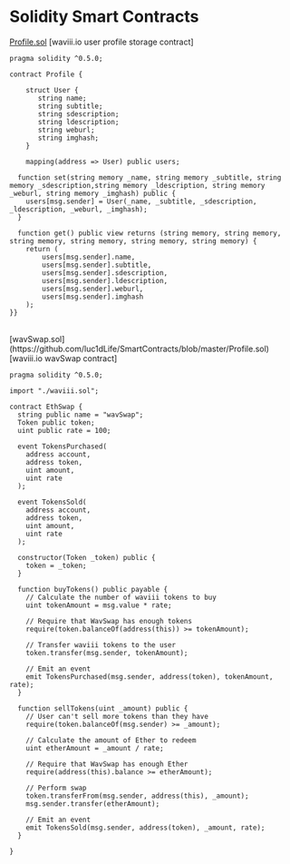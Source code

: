 # Solidity Smart Contracts

[Profile.sol](https://github.com/luc1dLife/SmartContracts/blob/master/Profile.sol) [waviii.io user profile storage contract]

    pragma solidity ^0.5.0;

    contract Profile {

        struct User {
           string name;
           string subtitle;
           string sdescription;
           string ldescription;
           string weburl;
           string imghash;
        }

        mapping(address => User) public users; 

      function set(string memory _name, string memory _subtitle, string memory _sdescription,string memory _ldescription, string memory _weburl, string memory _imghash) public {
        users[msg.sender] = User(_name, _subtitle, _sdescription, _ldescription, _weburl, _imghash);
      }

      function get() public view returns (string memory, string memory, string memory, string memory, string memory, string memory) {
        return (
            users[msg.sender].name, 
            users[msg.sender].subtitle, 
            users[msg.sender].sdescription, 
            users[msg.sender].ldescription, 
            users[msg.sender].weburl, 
            users[msg.sender].imghash
        );
    }}

<br />
[wavSwap.sol](https://github.com/luc1dLife/SmartContracts/blob/master/Profile.sol) [waviii.io wavSwap contract]

    pragma solidity ^0.5.0;

    import "./waviii.sol";

    contract EthSwap {
      string public name = "wavSwap";
      Token public token;
      uint public rate = 100;

      event TokensPurchased(
        address account,
        address token,
        uint amount,
        uint rate
      );

      event TokensSold(
        address account,
        address token,
        uint amount,
        uint rate
      );

      constructor(Token _token) public {
        token = _token;
      }

      function buyTokens() public payable {
        // Calculate the number of waviii tokens to buy
        uint tokenAmount = msg.value * rate;

        // Require that WavSwap has enough tokens
        require(token.balanceOf(address(this)) >= tokenAmount);

        // Transfer waviii tokens to the user
        token.transfer(msg.sender, tokenAmount);

        // Emit an event
        emit TokensPurchased(msg.sender, address(token), tokenAmount, rate);
      }

      function sellTokens(uint _amount) public {
        // User can't sell more tokens than they have
        require(token.balanceOf(msg.sender) >= _amount);

        // Calculate the amount of Ether to redeem
        uint etherAmount = _amount / rate;

        // Require that WavSwap has enough Ether
        require(address(this).balance >= etherAmount);

        // Perform swap
        token.transferFrom(msg.sender, address(this), _amount);
        msg.sender.transfer(etherAmount);

        // Emit an event
        emit TokensSold(msg.sender, address(token), _amount, rate);
      }

    }